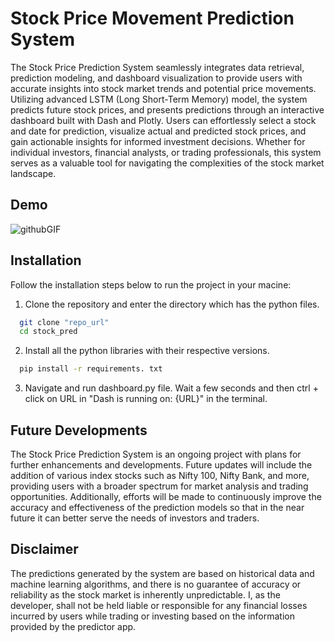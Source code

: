 
# Stock Price Movement Prediction System

The Stock Price Prediction System seamlessly integrates data retrieval, prediction modeling, and dashboard visualization to provide users with accurate insights into stock market trends and potential price movements. Utilizing advanced LSTM (Long Short-Term Memory) model, the system predicts future stock prices, and presents predictions through an interactive dashboard built with Dash and Plotly. Users can effortlessly select a stock and date for prediction, visualize actual and predicted stock prices, and gain actionable insights for informed investment decisions. Whether for individual investors, financial analysts, or trading professionals, this system serves as a valuable tool for navigating the complexities of the stock market landscape.


## Demo

![githubGIF](https://github.com/vivek-bht/stock_pred/assets/85435571/4e91388e-44f7-4bd9-bce1-d98a272df479)


## Installation

Follow the installation steps below to run the project in your macine:

1. Clone the repository and enter the directory which has the python files.
```bash
  git clone "repo_url"
  cd stock_pred
```
2. Install all the python libraries with their respective versions.
```bash
  pip install -r requirements. txt
```
3. Navigate and run dashboard.py file. Wait a few seconds and then ctrl + click on URL in "Dash is running on: {URL}" in the terminal.
    
## Future Developments
The Stock Price Prediction System is an ongoing project with plans for further enhancements and developments. Future updates will include the addition of various index stocks such as Nifty 100, Nifty Bank, and more, providing users with a broader spectrum for market analysis and trading opportunities. Additionally, efforts will be made to continuously improve the accuracy and effectiveness of the prediction models so that in the near future it can better serve the needs of investors and traders.
## Disclaimer

The predictions generated by the system are based on historical data and machine learning algorithms, and there is no guarantee of accuracy or reliability as the stock market is inherently unpredictable. I, as the developer, shall not be held liable or responsible for any financial losses incurred by users while trading or investing based on the information provided by the predictor app. 

